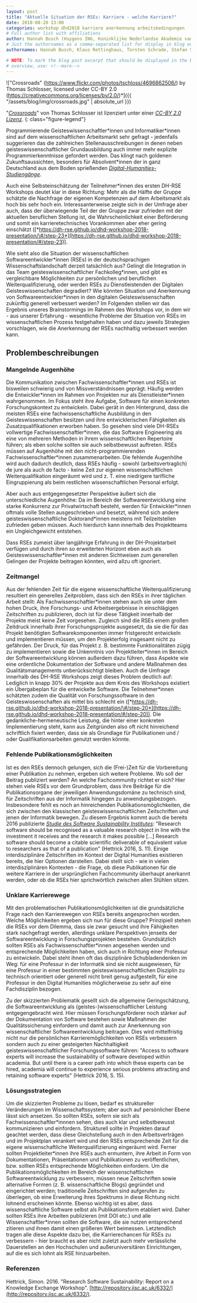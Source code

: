 ```yaml
---
layout: post
title: "Aktuelle Situation der RSEs: Karriere - welche Karriere?"
date: 2018-08-20 13:00
categories: workshop dhd2018 karriere anerkennung arbeitsbedingungen
# Full author list with affiliations
author: Hannah Busch (Huygens ING, Koninklijke Nederlandse Akademie van Wetenschappen, Amsterdam), Klaus Rettinghaus (Sächsische Akademie der Wissenschaften zu Leipzig), Torsten Schrade (Akademie der Wissenschaften und der Literatur Mainz / Hochschule Mainz), Stefan Schulte (Philipps-Universität Marburg)
# Just the authornames as a comma-separated list for display in blog overview
authornames: Hannah Busch, Klaus Rettinghaus, Torsten Schrade, Stefan Schulte

# NOTE: To mark the blog post excerpt that should be displayed in the blog
# overview, use: <!--more-->
---
```


!["Crossroads" (https://www.flickr.com/photos/tschloss/4696862506/) by Thomas Schlosser, licensed under CC-BY 2.0 (https://creativecommons.org/licenses/by/2.0/)*]({{ "/assets/blog/img/crossroads.jpg" | absolute_url }})

"[*Crossroads*](https://www.flickr.com/photos/tschloss/4696862506/)"
von Thomas Schlosser ist lizenziert unter einer *[*CC-BY 2.0
Lizenz*](https://creativecommons.org/licenses/by/2.0/)*.
{: class="figure-legend"}

Programmierende Geisteswissenschaftler\*innen und Informatiker\*innen
sind auf dem wissenschaftlichen Arbeitsmarkt sehr gefragt - jedenfalls
suggerieren das die zahlreichen Stellenausschreibungen in denen neben
geisteswissenschaftlicher Grundausbildung auch immer mehr explizite
Programmierkenntnisse gefordert werden. Das klingt nach goldenen
Zukunftsaussichten, besonders für Absolvent\*innen der in ganz
Deutschland aus dem Boden sprießenden
[*Digital-Humanities-Studiengänge*](https://registries.clarin-dariah.eu/courses/).

<!--more-->

Auch eine Selbsteinschätzung der Teilnehmer\*innen des ersten DH-RSE
Workshops deutet klar in diese Richtung: Mehr als die Hälfte der Gruppe
schätzte die Nachfrage der eigenen Kompetenzen auf dem Arbeitsmarkt als
hoch bis sehr hoch ein. Interessanterweise zeigte sich in der Umfrage
aber auch, dass der überwiegende Teil der der Gruppe zwar zufrieden mit
der aktuellen beruflichen Stellung ist, die Wahrscheinlichkeit einer
Beförderung und somit ein karrieretechnisches Vorankommen aber eher
gering einschätzt
([*https://dh-rse.github.io/dhd-workshop-2018-presentation/\#/step-23*](https://dh-rse.github.io/dhd-workshop-2018-presentation/#/step-23)).

Wie sieht also die Situation der wissenschaftlichen
Softwareentwickler\*innen (RSEs) in der deutschsprachigen
Wissenschaftslandschaft derzeit tatsächlich aus? Gelingt die Integration
in das Team geisteswissenschaftlicher Fachkolleg\*innen, und gibt es
vergleichbare Möglichkeiten zur persönlichen und beruflichen
Weiterqualifizierung, oder werden RSEs zu Dienstleistenden der Digitalen
Geisteswissenschaften degradiert? Wie könnten Situation und Anerkennung
von Softwareentwickler\*innen in den digitalen Geisteswissenschaften
zukünftig generell verbessert werden? Im Folgenden stellen wir das
Ergebnis unseres Brainstormings im Rahmen des Workshops vor, in dem wir - aus unserer Erfahrung - wesentliche Probleme der Situation von RSEs im
wissenschaftlichen Prozess festgehalten haben und dazu jeweils
Strategien vorschlagen, wie die Anerkennung der RSEs nachhaltig
verbessert werden kann.

## Problembeschreibungen

### Mangelnde Augenhöhe

Die Kommunikation zwischen Fachwissenschaftler\*innen und RSEs ist
bisweilen schwierig und von Missverständnissen geprägt. Häufig werden
die Entwickler\*innen im Rahmen von Projekten nur als
Dienstleister\*innen wahrgenommen. Im Fokus steht ihre Aufgabe, Software
für einen konkreten Forschungskontext zu entwickeln. Dabei gerät in den
Hintergrund, dass die meisten RSEs eine fachwissenschaftliche Ausbildung
in den Geisteswissenschaften besitzen und ihre entwicklerischen
Fähigkeiten als Zusatzqualifikationen erworben haben. So gesehen sind
viele DH-RSEs vollwertige Fachwissenschaftler\*innen, die das Software
Engineering als eine von mehreren Methoden in ihrem wissenschaftlichen
Repertoire führen; als eben solche sollten sie auch selbstbewusst
auftreten. RSEs müssen auf Augenhöhe mit den nicht-programmierenden
Fachwissenschaftler\*innen zusammenarbeiten. Die fehlende Augenhöhe wird
auch dadurch deutlich, dass RSEs häufig - sowohl (arbeitsvertraglich) de
jure als auch de facto - keine Zeit zur eigenen wissenschaftlichen
Weiterqualifikation eingeräumt wird und z. T. eine niedrigere tarifliche
Eingruppierung als beim restlichen wissenschaftlichen Personal erfolgt.

Aber auch aus entgegengesetzter Perspektive äußert sich die
unterschiedliche Augenhöhe: Da im Bereich der Softwareentwicklung eine
starke Konkurrenz zur Privatwirtschaft besteht, werden für
Entwickler\*innen oftmals volle Stellen ausgeschrieben und besetzt,
während sich andere geisteswissenschaftliche Doktorand\*innen meistens
mit Teilzeitstellen zufrieden geben müssen. Auch hierdurch kann
innerhalb des Projektteams ein Ungleichgewicht entstehen.

Dass RSEs zumeist über langjährige Erfahrung in der DH-Projektarbeit
verfügen und durch ihren so erweiterten Horizont eben auch als
Geisteswissenschaftler\*innen mit anderen Sichtweisen zum generellen
Gelingen der Projekte beitragen könnten, wird allzu oft ignoriert.

### Zeitmangel

Aus der fehlenden Zeit für die eigene wissenschaftliche
Weiterqualifizierung resultiert ein generelles Zeitproblem, dass sich
den RSEs in ihrer täglichen Arbeit stellt: Als
Fachwissenschaftler\*innen stehen auch sie unter dem hohen Druck, ihre
Forschungs- und Arbeitsergebnisse in einschlägigen Zeitschriften zu
publizieren, doch ist für diese Tätigkeit innerhalb der Projekte meist
keine Zeit vorgesehen. Zugleich sind die RSEs einem großen Zeitdruck
innerhalb ihrer Forschungsprojekte ausgesetzt, da sie die für das
Projekt benötigten Softwarekomponenten immer fristgerecht entwickeln und
implementieren müssen, um den Projekterfolg insgesamt nicht zu
gefährden. Der Druck, für das Projekt z. B. bestimmte Funktionalitäten
zügig zu implementieren sowie die Unkenntnis von Projektleiter\*innen im
Bereich der Softwareentwicklung können außerdem dazu führen, dass
Aspekte wie eine ordentliche Dokumentation der Software und andere
Maßnahmen des Qualitätsmanagements unberücksichtigt bleiben. Auch die
Umfrage innerhalb des DH-RSE Workshops zeigt dieses Problem deutlich
auf: Lediglich in knapp 30% der Projekte aus dem Kreis des Workshops
existiert ein Übergabeplan für die entwickelte Software. Die
Teilnehmer\*innen schätzten zudem die Qualität von Forschungssoftware in
den Geisteswissenschaften als mittel bis schlecht ein
([*https://dh-rse.github.io/dhd-workshop-2018-presentation/\#/step-20*](https://dh-rse.github.io/dhd-workshop-2018-presentation/#/step-20)).
Die gedankliche-hermeneutische Leistung, die hinter einer konkreten
Implementierung steht, kann aus Zeitgründen also oft nicht hinreichend
schriftlich fixiert werden, dass sie als Grundlage für Publikationen und
/ oder Qualifikationsarbeiten genutzt werden könnte.

### Fehlende Publikationsmöglichkeiten

Ist es den RSEs dennoch gelungen, sich die (Frei-)Zeit für die
Vorbereitung einer Publikation zu nehmen, ergeben sich weitere Probleme.
Wo soll der Beitrag publiziert werden? An welche Fachcommunity richtet
er sich? Hier stehen viele RSEs vor dem Grundproblem, dass ihre Beiträge
für die Publikationsorgane der jeweiligen Anwendungsdomäne zu technisch
sind, für Zeitschriften aus der Informatik hingegen zu
anwendungsbezogen. Insbesondere fehlt es noch an hinreichenden
Publikationsmöglichkeiten, die sich zwischen den klassischen
geisteswissenschaftlichen Zeitschriften und jenen der Informatik
bewegen. Zu diesem Ergebnis kommt auch die bereits 2016 publizierte
[*Studie des Software Sustainability
Institutes*](http://repository.jisc.ac.uk/6332/1/Research_Software_Sustainability_Report_on_KE_Workshop_Feb_2016_FINAL.pdf):
"Research software should be recognised as a valuable research object in
line with the investment it receives and the research it makes possible
\[\...\] Research software should become a citable scientific
deliverable of equivalent value to researchers as that of a publication"
(Hettrick 2016, S. 11). Einige interdisziplinäre Zeitschriften im
Kontext der Digital Humanities existieren bereits, die hier Optionen
darstellen. Dabei stellt sich - wie in vielen interdisziplinären
Kontexten - die Frage, ob diese Publikationen für die weitere Karriere
in der ursprünglichen Fachcommunity überhaupt anerkannt werden, oder ob
die RSEs hier sprichwörtlich zwischen allen Stühlen sitzen.

### Unklare Karrierewege

Mit den problematischen Publikationsmöglichkeiten ist die grundsätzliche
Frage nach den Karrierewegen von RSEs bereits angesprochen worden.
Welche Möglichkeiten ergeben sich nun für diese Gruppe? Prinzipiell
stehen die RSEs vor dem Dilemma, dass sie zwar gesucht und ihre
Fähigkeiten stark nachgefragt werden, allerdings unklare Perspektiven
jenseits der Softwareentwicklung in Forschungsprojekten bestehen.
Grundsätzlich sollten RSEs als Fachwissenschaftler\*innen angesehen
werden und entsprechende Möglichkeiten haben, sich auch in Richtung
einer Professur zu entwickeln. Dabei steht ihnen oft das disziplinäre
Schubladendenken im Weg: für eine Professur in der Informatik sind sie
nicht ausgewiesen, für eine Professur in einer bestimmten
geisteswissenschaftlichen Disziplin zu technisch orientiert oder
generell nicht breit genug aufgestellt, für eine Professur in den
Digital Humanities möglicherweise zu sehr auf eine Fachdisziplin
bezogen.

Zu der skizzierten Problematik gesellt sich die allgemeine
Geringschätzung, die Softwareentwicklung als
(geistes-)wissenschaftlicher Leistung entgegengebracht wird. Hier müssen
Forschungsförderer noch stärker auf der Dokumentation von Software
bestehen sowie Maßnahmen der Qualitätssicherung einfordern und damit
auch zur Anerkennung von wissenschaftlicher Softwareentwicklung
beitragen. Dies wird mittelfristig nicht nur die persönlichen
Karrieremöglichkeiten von RSEs verbessern sondern auch zu einer
gesteigerten Nachhaltigkeit geisteswissenschaftlicher Forschungssoftware
führen: "Access to software experts will increase the sustainability of
software developed within academia. But until there is a career path
into which these experts can be hired, academia will continue to
experience serious problems attracting and retaining software experts"
(Hettrick 2016, S. 15).

### Lösungsstrategien

Um die skizzierten Probleme zu lösen, bedarf es struktureller
Veränderungen im Wissenschaftssystem; aber auch auf persönlicher Ebene
lässt sich ansetzen. So sollten RSEs, sofern sie sich als
Fachwissenschaftler\*innnen sehen, dies auch klar und selbstbewusst
kommunizieren und einfordern. Strukturell sollte in Projekten darauf
geachtet werden, dass diese Gleichstellung auch in den Arbeitsverträgen
und im Projektplan verankert wird und den RSEs entsprechende Zeit für
die eigene wissenschaftliche Weiterqualifizierung eingeräumt wird.
Ferner sollten Projektleiter\*innen ihre RSEs auch ermuntern, ihre
Arbeit in Form von Dokumentationen, Präsentationen und Publikationen zu
veröffentlichen, bzw. sollten RSEs entsprechende Möglichkeiten
einfordern. Um die Publikationsmöglichkeiten im Bereich der
wissenschaftlichen Softwareentwicklung zu verbessern, müssen neue
Zeitschriften sowie alternative Formen (z. B. wissenschaftliche Blogs)
gegründet und eingerichtet werden; traditionelle Zeitschriften sind
aufgerufen zu überlegen, ob eine Erweiterung ihres Spektrums in diese
Richtung nicht lohnend erscheinen könnte. Ebenso wichtig ist es aber,
dass wissenschaftliche Software selbst als Publikationsform etabliert
wird. Daher sollten RSEs ihre Arbeiten publizieren (mit DOI etc.) und
alle Wissenschaftler\*innen sollten die Software, die sie nutzen
entsprechend zitieren und ihnen damit einen größeren Wert beimessen.
Letztendlich tragen alle diese Aspekte dazu bei, die Karrierechancen für
RSEs zu verbessern - hier braucht es aber nicht zuletzt auch mehr
verlässliche Dauerstellen an den Hochschulen und außeruniversitären
Einrichtungen, auf die es sich lohnt als RSE hinzuarbeiten.

### Referenzen

Hettrick, Simon. 2016. "Research Software Sustainability: Report on a Knowledge Exchange Workshop". [http://repository.jisc.ac.uk/6332/](http://repository.jisc.ac.uk/6332/).
